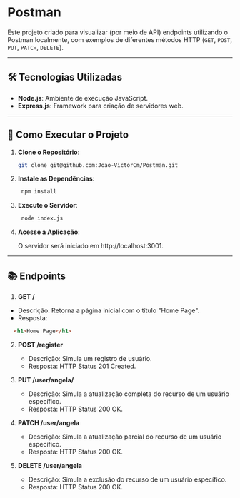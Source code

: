 # Postman

Este projeto criado para visualizar (por meio de API) endpoints utilizando o Postman localmente, com exemplos de diferentes métodos HTTP (`GET`, `POST`, `PUT`, `PATCH`, `DELETE`).

---

## 🛠️ Tecnologias Utilizadas

- **Node.js**: Ambiente de execução JavaScript.
- **Express.js**: Framework para criação de servidores web.

---

## 🚀 Como Executar o Projeto

1. **Clone o Repositório**:
   ```bash
   git clone git@github.com:Joao-VictorCm/Postman.git

2. **Instale as Dependências**:

   ```bash
    npm install
   ```

3. **Execute o Servidor**:

   ```bash
    node index.js
   ```
   
4. **Acesse a Aplicação**:

    O servidor será iniciado em http://localhost:3001.

---

## 📚 Endpoints

1. **GET /**
  - Descrição: Retorna a página inicial com o título "Home Page".
  - Resposta:
   ``` html
     <h1>Home Page</h1>
   ```
2. **POST /register**
   - Descrição: Simula um registro de usuário.
   - Resposta: HTTP Status 201 Created.
     
3. **PUT /user/angela/**
   - Descrição: Simula a atualização completa do recurso de um usuário específico.
   - Resposta: HTTP Status 200 OK.
     
5. **PATCH /user/angela**
   - Descrição: Simula a atualização parcial do recurso de um usuário específico.
   - Resposta: HTTP Status 200 OK.
     
6. **DELETE /user/angela**
   - Descrição: Simula a exclusão do recurso de um usuário específico.
   - Resposta: HTTP Status 200 OK.
